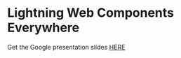 # Lightning Web Components Everywhere

Get the Google presentation slides [HERE](https://docs.google.com/presentation/d/1ETYj6eh4Pk_QPjw_sMAyzxQtXDoSzq70JCNxSnZw6tM/edit?usp=sharing)
